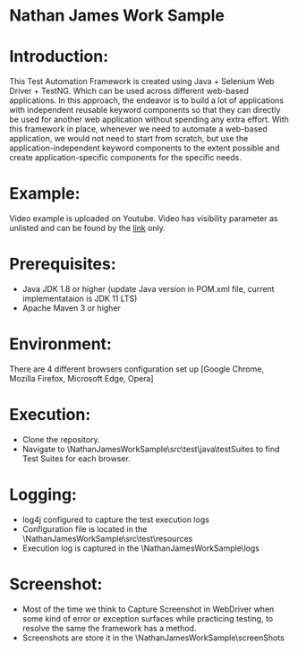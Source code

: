 # Nathan James Work Sample
# Introduction: 
This Test Automation Framework is created using Java + Selenium Web Driver + TestNG. Which can be used across different web-based applications. In this approach, the endeavor is to build a lot of applications with independent reusable keyword components so that they can directly be used for another web application without spending any extra effort. With this framework in place, whenever we need to automate a web-based application, we would not need to start from scratch, but use the application-independent keyword components to the extent possible and create application-specific components for the specific needs.

# Example:
Video example is uploaded on Youtube. Video has visibility parameter as unlisted and can be found by the [link](https://www.youtube.com/watch?v=XaUJovUyjj4) only. 

# Prerequisites:
* Java JDK 1.8 or higher (update Java version in POM.xml file, current implementataion is JDK 11 LTS)
* Apache Maven 3 or higher

# Environment:
There are 4 different browsers configuration set up [Google Chrome, Mozilla Firefox, Microsoft Edge, Opera]

# Execution:
* Clone the repository.
* Navigate to \NathanJamesWorkSample\src\test\java\testSuites to find Test Suites for each browser.

# Logging:
* log4j configured to capture the test execution logs
* Configuration file is located in the \NathanJamesWorkSample\src\test\resources
* Execution log is captured in the \NathanJamesWorkSample\logs

# Screenshot:
* Most of the time we think to Capture Screenshot in WebDriver when some kind of error or exception surfaces while practicing testing, to resolve the same the framework has a method.
* Screenshots are store it in the \NathanJamesWorkSample\screenShots
